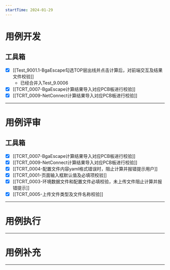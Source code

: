 ```yaml
---
startTime: 2024-01-29
---
```


# 用例开发
## 工具箱
- [x] [[Test_9001.1-BgaEscape勾选TOP层出线并点击计算后，对前端交互及结果文件校验]] 
	- 已经合并入Test_9.0006
- [x] [[TCRT_0007-BgaEscape计算结果导入对应PCB板进行校验]] 
- [x] [[TCRT_0009-NetConnect计算结果导入对应PCB板进行校验]] 

---

# 用例评审
## 工具箱
- [x] [[TCRT_0007-BgaEscape计算结果导入对应PCB板进行校验]] 
- [x] [[TCRT_0009-NetConnect计算结果导入对应PCB板进行校验]] 
- [x] [[TCRT_0004-配置文件内容yaml格式错误时，阻止计算并报错提示用户]] 
- [x] [[TCRT_0001-页面输入框默认值及必填项校验]] 
- [x] [[TCRT_0003-环境数据文件和配置文件必填校验，未上传文件阻止计算并报错提示]] 
- [x] [[TCRT_0005-上传文件类型及文件名称校验]] 

---

# 用例执行



---

# 用例补充



---